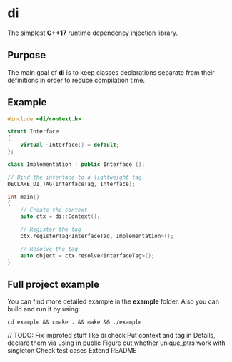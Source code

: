 # di
The simplest **C++17** runtime dependency injection library.

## Purpose
The main goal of **di** is to keep classes declarations separate from their definitions in order to reduce compilation time.

## Example
```cpp
#include <di/context.h>

struct Interface
{
    virtual ~Interface() = default;
};

class Implementation : public Interface {};

// Bind the interface to a lightweight tag.
DECLARE_DI_TAG(InterfaceTag, Interface);

int main()
{
    // Create the context
    auto ctx = di::Context();

    // Register the tag
    ctx.registerTag<InterfaceTag, Implementation>();

    // Resolve the tag
    auto object = ctx.resolve<InterfaceTag>();
}
```

## Full project example
You can find more detailed example in the **example** folder. Also you can build and run it by using:

```
cd example && cmake . && make && ./example
```
// TODO:
Fix improted stuff like di check
Put context and tag in Details, declare them via using in public
Figure out whether unique_ptrs work with singleton
Check test cases
Extend README
